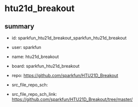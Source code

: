 # htu21d_breakout
 
## summary 
* id: sparkfun_htu21d_breakout_sparkfun_htu21d_breakout
* user: sparkfun
* name: htu21d_breakout
* board: sparkfun_htu21d_breakout
* repo: https://github.com/sparkfun/HTU21D_Breakout



* src_file_repo_sch: 
* src_file_repo_sch_link: https://github.com/sparkfun/HTU21D_Breakout/tree/master/







